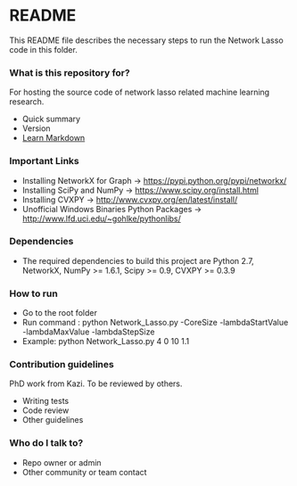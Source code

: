 # README #

This README file describes the necessary steps to run the Network Lasso code in this folder.

### What is this repository for? ###

For hosting the source code of network lasso related machine learning research.

* Quick summary
* Version
* [Learn Markdown](https://bitbucket.org/tutorials/markdowndemo)

### Important Links ###

* Installing NetworkX for Graph 			  -> https://pypi.python.org/pypi/networkx/
* Installing SciPy and NumPy    			  -> https://www.scipy.org/install.html
* Installing CVXPY              			  -> http://www.cvxpy.org/en/latest/install/
* Unofficial Windows Binaries Python Packages -> http://www.lfd.uci.edu/~gohlke/pythonlibs/

### Dependencies ###

* The required dependencies to build this project are Python 2.7, NetworkX, NumPy >= 1.6.1, Scipy >= 0.9, CVXPY >= 0.3.9

### How to run ###

* Go to the root folder
* Run command : python Network_Lasso.py -CoreSize -lambdaStartValue -lambdaMaxValue -lambdaStepSize
* Example: python Network_Lasso.py 4 0 10 1.1

### Contribution guidelines ###
PhD work from Kazi. To be reviewed by others.
* Writing tests
* Code review
* Other guidelines

### Who do I talk to? ###

* Repo owner or admin
* Other community or team contact